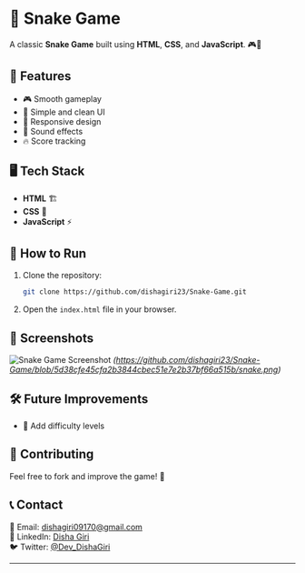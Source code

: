 # 🐍 Snake Game

A classic **Snake Game** built using **HTML**, **CSS**, and **JavaScript**. 🎮🚀

## 📌 Features
- 🎮 Smooth gameplay
- 🎨 Simple and clean UI
- 📱 Responsive design
- 🎵 Sound effects
- 🔥 Score tracking

## 🖥️ Tech Stack
- **HTML** 🏗️
- **CSS** 🎨
- **JavaScript** ⚡

## 🚀 How to Run
1. Clone the repository:
   ```bash
   git clone https://github.com/dishagiri23/Snake-Game.git
   ```
2. Open the `index.html` file in your browser.

## 📸 Screenshots
![Snake Game Screenshot](#) *(https://github.com/dishagiri23/Snake-Game/blob/5d38cfe45cfa2b3844cbec51e7e2b37bf66a515b/snake.png)*

## 🛠️ Future Improvements
- 🔄 Add difficulty levels


## 🤝 Contributing
Feel free to fork and improve the game! 🚀

## 📞 Contact
📧 Email: dishagiri09170@gmail.com  
🔗 LinkedIn: [Disha Giri](https://www.linkedin.com/in/disha-giri-414a72314/)  
🐦 Twitter: [@Dev_DishaGiri](https://x.com/Dev_DishaGiri)  

---


